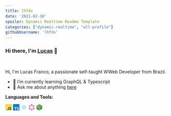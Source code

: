 ```yaml
---
title: lhfdv
date: '2021-02-10'
spoiler: Dynamic Realtime Readme Template
categories: ["dynamic-realtime", "all-profile"]
githubUsername: 'lhfdv'
---
```

### Hi there, I'm [Lucas](https:/lhfdv.github.io) 👋

<br />

Hi, I'm Lucas Franco, a passionate self-taught WWeb Developer from Brazil.

- 🌱 I’m currently learning GraphQL & Typescript
- 💬 Ask me about anything [here](https://github.com/lhfdv/lhfdv/issues)

**Languages and Tools:**  

<code><img height="20" src="https://raw.githubusercontent.com/github/explore/80688e429a7d4ef2fca1e82350fe8e3517d3494d/topics/javascript/javascript.png"></code>
<code><img height="20" src="https://raw.githubusercontent.com/github/explore/80688e429a7d4ef2fca1e82350fe8e3517d3494d/topics/typescript/typescript.png"></code>
<code><img height="20" src="https://raw.githubusercontent.com/github/explore/80688e429a7d4ef2fca1e82350fe8e3517d3494d/topics/react/react.png"></code>
<code><img height="20" src="https://raw.githubusercontent.com/github/explore/5c058a388828bb5fde0bcafd4bc867b5bb3f26f3/topics/graphql/graphql.png"></code>
<code><img height="20" src="https://raw.githubusercontent.com/github/explore/80688e429a7d4ef2fca1e82350fe8e3517d3494d/topics/nodejs/nodejs.png"></code>
